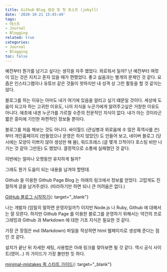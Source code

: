 ```yaml
---
title: Github Blog 생성 및 첫 포스트 (jekyll)
date: '2020-10-21 15:45:49'
tags:
- 테스트
- Journal
- Blogging
related: true
categories:
- Journal
- Blogging
toc: false
---
```


예전부터 뭔가를 남기고 싶다는 생각을 자주 했었다.  외로워서 일까?  난 예전부터 여럿이 있는 것은 지치고 혼자 있을 때가 편했었다. 좋고 싫음과는 별개의 문제인 것 같다.  요즘은 인스타그램이나 유튜브 같은 것들이 핫하지만 내 성격 상 그런 활동을 할 것 같지는 않다.



블로그를 하는 이유는 아마도 내가 여기에 있음을 알리고 싶기 떄문일 것이다.  세상에 도움이 되고자 하는 고귀한 이유도, 나의 지식을 누군가에게 알려주고싶은 거창한 이유도 아니다.  애초에 내겐 누군가를 가르칠 수준의 전문적인 지식이 없다.  내가 아는 것이라곤 짧은 흥미에 기인한 파편적인 정보들 뿐이다.



블로그를 처음 해보는 것도 아니다.  싸이월드 (관심병과 외로움에 수 많은 흑역사를 쓴) 부터 개인홈페이지 (만들었으나 운영은 하지 않았던) 도 만들어 보고, 네이버 블로그 (당시에는 모양이 이쁘지 않아 생성만 해 봄), 워드프레스 (글 몇개 끄적이다 호스팅 비만 나가는 것 같아 그만둔) 도 했었다.  결정적으로 소통에 실패했던 것 같다.



이번에는 얼마나 오랫동안 유지하게 될까?


그래도 뭔가 도움이 되는 내용을 남겨야 할텐데.


Github 을 이용한 Github Page Blog 는 아래의 링크에서 정보를 얻었다.  고맙게도 친절하게 글을 남겨주셨다. (따라하기만 하면 되니 큰 어려움은 없다.)  


[GitHub 블로그 시작하기](https://honbabzone.com/jekyll/start-gitHubBlog/){: target="_blank"}


나는 개발자 (엄밀히 말하면 운영자일까?) 이지만 Node.js 나 Ruby, Github 에 대해서는 잘 모른다. 하지만 Github Page 를 이용한 블로그를 운영하기 위해서는 약간의 프로그래밍과 Github 과 Markdown 에 대한 기초 지식은 필요한 것 같다.


가장 큰 장점은 md (Markdown) 파일을 작성하면 html 웹페이지로 생성해 준다는 점인 것 같다.  


설치가 끝난 뒤 자세한 세팅, 사용법은 아래 링크를 찾아보면 될 것 같다. 역시 공식 사이트(영어...) 의 가이드가  가장 볼만한 듯 하다.


[minimal-mistakes 퀵 스타트 가이드](https://mmistakes.github.io/minimal-mistakes/docs/quick-start-guide/){: target="_blank"}




